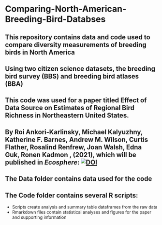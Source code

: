 # Comparing-North-American-Breeding-Bird-Databses

## This repository contains data and code used to compare diversity measurements of breeding birds in North America
## Using two citizen science datasets, the breeding bird survey (BBS) and breeding bird atlases (BBA)
## This code was used for a paper titled Effect of Data Source on Estimates of Regional Bird Richness in Northeastern United States.
## By Roi Ankori-Karlinsky, Michael Kalyuzhny, Katherine F. Barnes, Andrew M. Wilson, Curtis Flather, Rosalind Renfrew, Joan Walsh, Edna Guk, Ronen Kadmon , (2021), which will be published in *Ecosphere*: [![DOI](https://zenodo.org/badge/328755298.svg)](https://zenodo.org/badge/latestdoi/328755298)


## The Data folder contains data used for the code

## The Code folder contains several R scripts: 
  - Scripts create analysis and summary table dataframes from the raw data
  - Rmarkdown files contain statistical analyses and figures for the paper and supporting information
